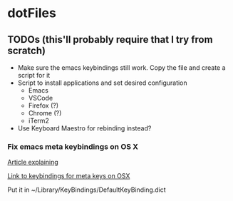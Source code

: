 dotFiles
========
## TODOs (this'll probably require that I try from scratch)
- Make sure the emacs keybindings still work. Copy the file and create a script for it
- Script to install applications and set desired configuration
  - Emacs
  - VSCode
  - Firefox (?)
  - Chrome (?)
  - iTerm2
- Use Keyboard Maestro for rebinding instead?

### Fix emacs meta keybindings on OS X
[Article explaining](http://apple.stackexchange.com/questions/68716/emacsify-osx-throughout-word-forward-%E2%8C%A5-f-and-word-backward-%E2%8C%A5-b-instead)

[Link to keybindings for meta keys on OSX](http://www.hcs.harvard.edu/~jrus/site/KeyBindings/Emacs%20Opt%20Bindings.dict)

Put it in ~/Library/KeyBindings/DefaultKeyBinding.dict
